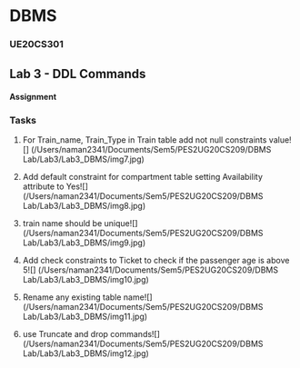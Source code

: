 # DBMS
### UE20CS301
## Lab 3 - DDL Commands
#### Assignment
### Tasks
1. For Train\_name, Train\_Type in Train table add not null constraints
value![]
(/Users/naman2341/Documents/Sem5/PES2UG20CS209/DBMS Lab/Lab3/Lab3_DBMS/img7.jpg)

2. Add default constraint for compartment table setting Availability attribute to Yes![]
(/Users/naman2341/Documents/Sem5/PES2UG20CS209/DBMS Lab/Lab3/Lab3_DBMS/img8.jpg)

3. train name should be unique![]
(/Users/naman2341/Documents/Sem5/PES2UG20CS209/DBMS Lab/Lab3/Lab3_DBMS/img9.jpg)

4. Add check constraints to Ticket to check if the passenger age is above 5![]
(/Users/naman2341/Documents/Sem5/PES2UG20CS209/DBMS Lab/Lab3/Lab3_DBMS/img10.jpg)

5. Rename any existing table name![]
(/Users/naman2341/Documents/Sem5/PES2UG20CS209/DBMS Lab/Lab3/Lab3_DBMS/img11.jpg)

6. use Truncate and drop commands![]
(/Users/naman2341/Documents/Sem5/PES2UG20CS209/DBMS Lab/Lab3/Lab3_DBMS/img12.jpg)
